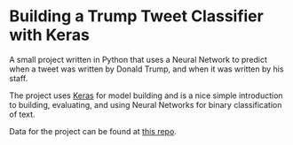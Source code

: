 # Building a Trump Tweet Classifier with Keras
A small project written in Python that uses a Neural Network to predict
 when a tweet was written by Donald Trump, and when it was written by his staff.

The project uses [Keras](https://keras.io) for model building and is a nice simple introduction to building, evaluating,
and using Neural Networks for binary classification of text.

Data for the project can be found at [this repo](https://github.com/bpb27/trump_tweet_data_archive).